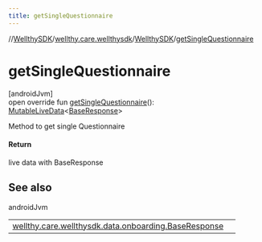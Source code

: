 ```yaml
---
title: getSingleQuestionnaire
---
```

//[WellthySDK](../../../index.html)/[wellthy.care.wellthysdk](../index.html)/[WellthySDK](index.html)/[getSingleQuestionnaire](get-single-questionnaire.html)



# getSingleQuestionnaire



[androidJvm]\
open override fun [getSingleQuestionnaire](get-single-questionnaire.html)(): [MutableLiveData](https://developer.android.com/reference/kotlin/androidx/lifecycle/MutableLiveData.html)&lt;[BaseResponse](../../wellthy.care.wellthysdk.data.onboarding/-base-response/index.html)&gt;



Method to get single Questionnaire



#### Return



live data with BaseResponse



## See also


androidJvm

| | |
|---|---|
| [wellthy.care.wellthysdk.data.onboarding.BaseResponse](../../wellthy.care.wellthysdk.data.onboarding/-base-response/index.html) |  |




